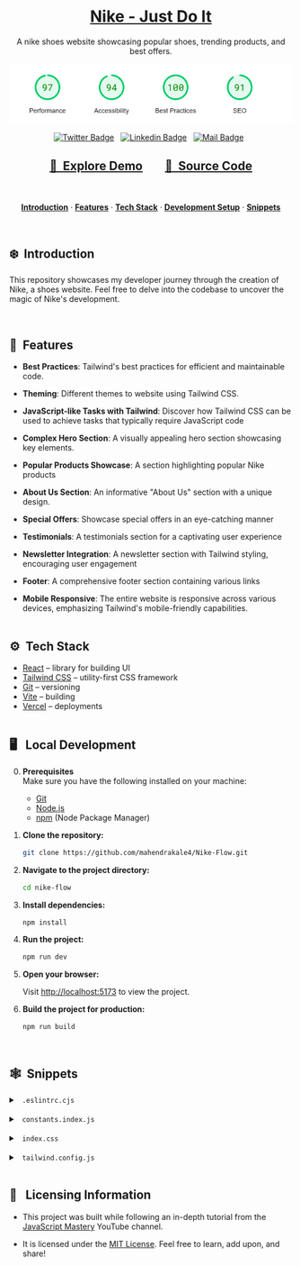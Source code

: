 <a href="https://https://nike-flow.netlify.app/">
  <h1 align="center">Nike - Just Do It</h1>
</a>

<p align="center">
  A nike shoes website showcasing popular shoes, trending products, and best offers.
</p>

<a href="https://pagespeed.web.dev/analysis/https-nike-flow-netlify-app/3n4y78fdhr?form_factor=desktop">
   <p align=center>
    <img width = "700px" alt="Jio Network blocking the view? Network switch reveals the magic!" src="./src/assets/images/performances.png">
  <p>
</a>

<div align= "center">

[![Twitter Badge](https://img.shields.io/badge/-@MahendraKale48-1ca0f1?style=flat&labelColor=1ca0f1&logo=twitter&logoColor=white&link=https://twitter.com/MahendraKale48)](https://twitter.com/MahendraKale48) &nbsp; [![Linkedin Badge](https://img.shields.io/badge/-Mahendra-0e76a8?style=flat&labelColor=0e76a8&logo=linkedin&logoColor=white)](https://www.linkedin.com/in/mahendra-kale/) &nbsp; [![Mail Badge](https://img.shields.io/badge/-mahendrakalepr-c0392b?style=flat&labelColor=c0392b&logo=gmail&logoColor=white)](mailto:mahendrakalepr@gmail.com) &nbsp;

</div>

<h2 align="center">

[🚀&nbsp; Explore Demo](https://https://nike-flow.netlify.app/) &nbsp;&nbsp;&nbsp;&nbsp;&nbsp;&nbsp; [📂&nbsp; Source Code](https://github.com/mahendrakale4/Nike-Flow)

</h2>
<br>

<p align="center">
  <a href="#introduction"><strong>Introduction</strong></a> 
	·&nbsp;<a href="#features"><strong>Features</strong></a> 
	·&nbsp;<a href="#tech-stack"><strong>Tech Stack</strong></a>
	·&nbsp;<a href="#local-development"><strong>Development Setup</strong></a> 
	·&nbsp;<a href="#snippets"><strong>Snippets</strong></a> 
</p>
<br>

## <a name="introduction">❄️&nbsp; Introduction</a>

This repository showcases my developer journey through the creation of Nike, a shoes website. Feel free to delve into the codebase to uncover the magic of Nike's development.

<br>

## <a name="features">🔋&nbsp; Features</a>

- **Best Practices**: Tailwind's best practices for efficient and maintainable code.

- **Theming**: Different themes to website using Tailwind CSS.

- **JavaScript-like Tasks with Tailwind**: Discover how Tailwind CSS can be used to achieve tasks that typically require JavaScript code

- **Complex Hero Section**: A visually appealing hero section showcasing key elements.

- **Popular Products Showcase**: A section highlighting popular Nike products

- **About Us Section**: An informative "About Us" section with a unique design.

- **Special Offers**: Showcase special offers in an eye-catching manner

- **Testimonials**: A testimonials section for a captivating user experience

- **Newsletter Integration**: A newsletter section with Tailwind styling, encouraging user engagement

- **Footer**: A comprehensive footer section containing various links

- **Mobile Responsive**: The entire website is responsive across various devices, emphasizing Tailwind's mobile-friendly capabilities.
  <br><br>

## <a name="tech-stack">⚙️&nbsp; Tech Stack</a>

- [React](https://react.dev/) – library for building UI
- [Tailwind CSS](https://tailwindcss.com/) – utility-first CSS framework
- [Git](https://git-scm.com/) – versioning
- [Vite](https://vitejs.dev/) – building
- [Vercel](https://vercel.com/) – deployments
  <br><br>

## <a name="local-development"> 🖥️&nbsp;&nbsp; Local Development</a>

0. **Prerequisites** <br>
   Make sure you have the following installed on your machine:

   - [Git](https://git-scm.com/)
   - [Node.js](https://nodejs.org/en)
   - [npm](https://www.npmjs.com/) (Node Package Manager)

1. **Clone the repository:**

   ```bash
   git clone https://github.com/mahendrakale4/Nike-Flow.git
   ```

2. **Navigate to the project directory:**

   ```bash
   cd nike-flow
   ```

3. **Install dependencies:**

   ```bash
   npm install
   ```

4. **Run the project:**

   ```bash
   npm run dev
   ```

5. **Open your browser:**

   Visit [http://localhost:5173](http://localhost:5173) to view the project.

6. **Build the project for production:**
   ```bash
   npm run build
   ```
   <br>

## <a name="snippets"> 🕸️&nbsp;&nbsp;Snippets </a>

<details>
<summary>&nbsp;&nbsp;<code>.eslintrc.cjs</code></summary>

```javascript
module.exports = {
  root: true,
  env: { browser: true, es2020: true },
  extends: [
    "eslint:recommended",
    "plugin:react/recommended",
    "plugin:react/jsx-runtime",
    "plugin:react-hooks/recommended",
  ],
  ignorePatterns: ["dist", ".eslintrc.cjs"],
  parserOptions: { ecmaVersion: "latest", sourceType: "module" },
  settings: { react: { version: "18.2" } },
  plugins: ["react-refresh"],
  rules: {
    "react/jsx-no-target-blank": "off",
    "react-refresh/only-export-components": [
      "warn",
      { allowConstantExport: true },
    ],
    "react/prop-types": 0,
  },
}
```

</details><br>

<details>
<summary>&nbsp;&nbsp;<code>constants.index.js</code></summary>

```javascript
import {
  github,
  linkedin,
  shieldTick,
  support,
  truckFast,
  twitter,
} from "../assets/icons"

import {
  bigShoe1,
  bigShoe2,
  bigShoe3,
  customer1,
  customer2,
  shoe4,
  shoe5,
  shoe6,
  shoe7,
  thumbnailShoe1,
  thumbnailShoe2,
  thumbnailShoe3,
} from "../assets/images"

export const navLinks = [
  { href: "#home", label: "Home" },
  { href: "#about-us", label: "About Us" },
  { href: "#products", label: "Products" },
  { href: "#contact-us", label: "Contact Us" },
]

export const shoes = [
  {
    thumbnail: thumbnailShoe1,
    bigShoe: bigShoe1,
  },
  {
    thumbnail: thumbnailShoe2,
    bigShoe: bigShoe2,
  },
  {
    thumbnail: thumbnailShoe3,
    bigShoe: bigShoe3,
  },
]

export const statistics = [
  { value: "1k+", label: "Brands" },
  { value: "500+", label: "Shops" },
  { value: "250k+", label: "Customers" },
]

export const products = [
  {
    imgURL: shoe4,
    name: "Nike Air Jordan-01",
    price: "$200.20",
    rating: "4.5",
  },
  {
    imgURL: shoe5,
    name: "Nike Air Jordan-10",
    price: "$210.20",
    rating: "4.6",
  },
  {
    imgURL: shoe6,
    name: "Nike Air Jordan-100",
    price: "$220.20",
    rating: "4.7",
  },
  {
    imgURL: shoe7,
    name: "Nike Air Jordan-001",
    price: "$230.20",
    rating: "4.9",
  },
]

export const services = [
  {
    imgURL: truckFast,
    label: "Free shipping",
    subtext: "Enjoy seamless shopping with our complimentary shipping service.",
  },
  {
    imgURL: shieldTick,
    label: "Secure Payment",
    subtext:
      "Experience worry-free transactions with our secure payment options.",
  },
  {
    imgURL: support,
    label: "Love to help you",
    subtext: "Our dedicated team is here to assist you every step of the way.",
  },
]

export const reviews = [
  {
    imgURL: customer1,
    customerName: "Morich Brown",
    rating: 4.5,
    feedback:
      "The attention to detail and the quality of the product exceeded my expectations. Highly recommended!",
  },
  {
    imgURL: customer2,
    customerName: "Lota Mongeskar",
    rating: 4.8,
    feedback:
      "The product not only met but exceeded my expectations. I'll definitely be a returning customer!",
  },
]

export const footerLinks = [
  {
    title: "Products",
    links: [
      { name: "Air Force 1", link: "/" },
      { name: "Air Max 1", link: "/" },
      { name: "Air Jordan 1", link: "/" },
      { name: "Air Force 2", link: "/" },
      { name: "Nike Waffle Racer", link: "/" },
      { name: "Nike Cortez", link: "/" },
    ],
  },
  {
    title: "Help",
    links: [
      { name: "About us", link: "/" },
      { name: "FAQs", link: "/" },
      { name: "How it works", link: "/" },
      { name: "Privacy policy", link: "/" },
      { name: "Payment policy", link: "/" },
    ],
  },
  {
    title: "Get in touch",
    links: [
      { name: "customer@nike.com", link: "mailto:customer@nike.com" },
      { name: "+92554862354", link: "tel:+92554862354" },
    ],
  },
]

export const socialMedia = [
  {
    src: github,
    alt: "github logo",
    href: "https://github.com/",
  },
  {
    src: linkedin,
    alt: "linkedin logo",
    href: "https://www.linkedin.com/in/",
  },
  { src: twitter, alt: "twitter logo", href: "https://twitter.com/" },
]
```

</details><br>

<details>
<summary>&nbsp;&nbsp;<code>index.css</code></summary>

```css
@import url("https://fonts.googleapis.com/css2?family=Montserrat:wght@100;200;300;400;500;600;700;800;900&family=Palanquin:wght@100;200;300;400;500;600;700&display=swap");
@import url("https://fonts.googleapis.com/css2?family=Palanquin:wght@100;200;300;400;500;600;700&display=swap");

@tailwind base;
@tailwind components;
@tailwind utilities;

* {
  margin: 0;
  padding: 0;
  box-sizing: border-box;
  scroll-behavior: smooth;
}

@layer components {
  .max-container {
    max-width: 1440px;
    margin: 0 auto;
  }

  .input {
    @apply border pl-5 text-base leading-normal text-slate-gray outline-none dark:bg-transparent dark:text-white-400 dark:placeholder:text-slate-400 max-sm:w-full max-sm:rounded-full max-sm:border-slate-gray max-sm:p-5 sm:flex-1 sm:border-none;
  }
}

@layer utilities {
  .padding {
    @apply px-8 py-12 sm:px-16 sm:py-24;
  }

  .padding-x {
    @apply px-8 sm:px-16;
  }

  .padding-y {
    @apply py-12 sm:py-24;
  }

  .padding-l {
    @apply pl-8 sm:pl-16;
  }

  .padding-r {
    @apply pr-8 sm:pr-16;
  }

  .padding-t {
    @apply pt-12 sm:pt-24;
  }

  .padding-b {
    @apply pb-12 sm:pb-24;
  }

  .info-text {
    @apply font-montserrat text-lg leading-7 text-slate-gray dark:text-slate-400;
  }
}
```

</details><br>

<details>
<summary>&nbsp;&nbsp;<code>tailwind.config.js</code></summary>

```javascript
/** @type {import('tailwindcss').Config} */
export default {
  content: ["./index.html", "./src/**/*.{js,ts,jsx,tsx}"],
  darkMode: "class",
  theme: {
    fontSize: {
      xs: ["12px", "16px"],
      sm: ["14px", "20px"],
      base: ["16px", "19.5px"],
      lg: ["18px", "21.94px"],
      xl: ["20px", "24.38px"],
      "2xl": ["24px", "29.26px"],
      "3xl": ["28px", "50px"],
      "4xl": ["48px", "58px"],
      "8xl": ["96px", "106px"],
    },
    extend: {
      fontFamily: {
        palanquin: ["Palanquin", "sans-serif"],
        montserrat: ["Montserrat", "sans-serif"],
      },
      colors: {
        dark: {
          primary: "#2D3748",
        },
        primary: "#ECEEFF",
        "coral-red": "#FF6452",
        "slate-gray": "#6D6D6D",
        "pale-blue": "#F5F6FF",
        "white-400": "rgba(255, 255, 255, 0.80)",
      },
      boxShadow: {
        "3xl": "0 10px 40px rgba(0, 0, 0, 0.1)",
      },
      backgroundImage: {
        hero: "url('assets/images/collection-background.svg')",
        "hero-dark": "url('assets/images/collection-background-dark.svg')",
        card: "url('assets/images/thumbnail-background.svg')",
        "card-dark": "url('assets/images/thumbnail-background-dark.svg')",
      },
      screens: {
        wide: "1440px",
      },
    },
  },
  plugins: [],
}
```

</details><br>

## 🪪&nbsp;&nbsp; Licensing Information

- This project was built while following an in-depth tutorial from the [JavaScript Mastery](https://www.youtube.com/@javascriptmastery/videos) YouTube channel.

- It is licensed under the [MIT License](./LICENSE). Feel free to learn, add upon, and share!
